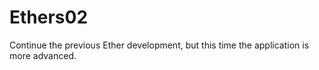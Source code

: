# Ethers02
Continue the previous Ether development, but this time the application is more advanced.
